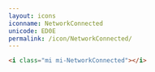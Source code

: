 ```yaml
---
layout: icons
iconname: NetworkConnected
unicode: ED0E
permalink: /icon/NetworkConnected/
---
```


``` html
<i class="mi mi-NetworkConnected"></i>
```
